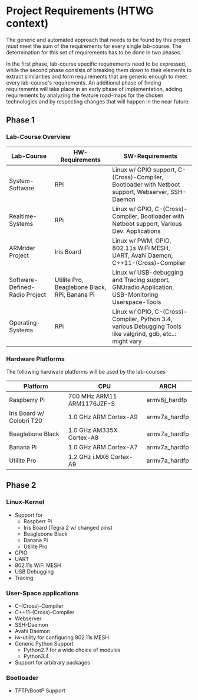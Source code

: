 # Project Requirements (HTWG context)

The generic and automated approach that needs to be found by this project must
meet the sum of the requirements for every single lab-course. The determination
for this set of requirements has to be done in two phases.
  
In the first phase, lab-course specific requirements need to be expressed, while
the second phase consists of breaking them down to their elements to extract
similarities and form requirements that are generic enough to meet every
lab-course's requirements. An additional phase of finding requirements
will take place in an early phase of implementation, adding requirements by
analyzing the feature road-maps for the chosen technologies and by respecting
changes that will happen in the near future.

## Phase 1

### Lab-Course Overview
Lab-Course | HW-Requirements | SW-Requirements
--- | --- | ---
System-Software | RPi | Linux w/ GPIO support, C-(Cross)-Compiler, Bootloader with Netboot support, Webserver, SSH-Daemon
Realtime-Systems | RPi | Linux w/ GPIO, C-(Cross)-Compiler, Bootloader with Netboot support, Various Dev. Applications
ARMrider Project | Iris Board | Linux w/ PWM, GPIO, 802.11s WiFi MESH, UART, Avahi Daemon, C++11-(Cross)-Compiler 
Software-Defined-Radio Project | Utilite Pro, Beaglebone Black, RPi, Banana Pi | Linux w/ USB-debugging and Tracing support, GNUradio Application, USB-Monitoring Userspace-Tools
Operating-Systems | RPi | Linux w/ GPIO, C-(Cross)-Compiler, Python 3.4, various Debugging Tools like valgrind, gdb, etc..: might vary

### Hardware Platforms
The following hardware platforms will be used by the lab-courses

Platform | CPU | ARCH 
--- | --- | --- 
Raspberry Pi |  700 MHz ARM11 ARM1176JZF-S  | armv6j_hardfp
Iris Board w/ Colobri T20 | 1.0 GHz ARM Cortex-A9 | armv7a_hardfp 
Beaglebone Black | 1.0 GHz AM335X Cortex-A8 | armv7a_hardfp 
Banana Pi | 1.0  GHz ARM Cortex-A7 | armv7a_hardfp 
Utilite Pro | 1.2 GHz i.MX6 Cortex-A9 | armv7a_hardfp

## Phase 2

### Linux-Kernel
* Support for
    * Raspberr Pi
    * Iris Board (Tegra 2 w/ changed pins)
    * Beaglebone Black
    * Banana Pi
    * Utilite Pro
* GPIO
* UART
* 802.11s WiFi MESH
* USB Debugging
* Tracing

### User-Space applications
* C-(Cross)-Compiler
* C++11-(Cross)-Compiler
* Webserver
* SSH-Daemon
* Avahi Daemon
* iw-utility for configuring 802.11s MESH
* Generic Python Support
    * Python2.7 for a wide choice of modules
    * Python3.4 
* Support for arbitrary packages

### Bootloader
* TFTP/BootP Support
